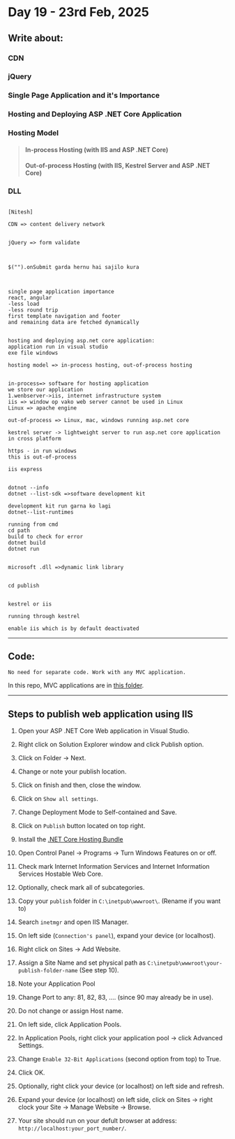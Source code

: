 # Day 19 - 23rd Feb, 2025

## Write about:

### CDN

### jQuery

### Single Page Application and it's Importance

### Hosting and Deploying ASP .NET Core Application

### Hosting Model
> #### In-process Hosting (with IIS and ASP .NET Core)
> #### Out-of-process Hosting (with IIS, Kestrel Server and ASP .NET Core)

### DLL

```

[Nitesh]

CDN => content delivery network


jQuery => form validate



$("").onSubmit garda hernu hai sajilo kura



single page application importance
react, angular
-less load
-less round trip 
first template navigation and footer 
and remaining data are fetched dynamically


hosting and deploying asp.net core application:
application run in visual studio
exe file windows 

hosting model => in-process hosting, out-of-process hosting


in-process=> software for hosting application
we store our application
1.wenbserver->iis, internet infrastructure system
iis => window op vako web server cannot be used in Linux
Linux => apache engine 

out-of-process => Linux, mac, windows running asp.net core

kestrel server -> lightweight server to run asp.net core application in cross platform

https - in run windows
this is out-of-process

iis express


dotnot --info
dotnet --list-sdk =>software development kit

development kit run garna ko lagi
dotnet--list-runtimes

running from cmd
cd path
build to check for error
dotnet build
dotnet run


microsoft .dll =>dynamic link library


cd publish


kestrel or iis

running through kestrel 

enable iis which is by default deactivated

```

---

## Code:

`No need for separate code. Work with any MVC application.`

In this repo, MVC applications are in [this folder](../applications/).

---

## Steps to publish web application using IIS

1. Open your ASP .NET Core Web application in Visual Studio.

2. Right click on Solution Explorer window and click Publish option.

3. Click on Folder -> Next.

4. Change or note your publish location.

5. Click on finish and then, close the window.

6. Click on `Show all settings`.

7. Change Deployment Mode to Self-contained and Save.

8. Click on `Publish` button located on top right.

9. Install the [.NET Core Hosting Bundle](https://dotnet.microsoft.com/permalink/dotnetcore-current-windows-runtime-bundle-installer)

10. Open Control Panel -> Programs -> Turn Windows Features on or off.

11. Check mark Internet Information Services and Internet Information Services Hostable Web Core.

12. Optionally, check mark all of subcategories.

13. Copy your `publish` folder in `C:\inetpub\wwwroot\`. (Rename if you want to)

14. Search `inetmgr` and open IIS Manager.

15. On left side (`Connection's panel`), expand your device (or localhost).

16. Right click on Sites -> Add Website.

17. Assign a Site Name and set physical path as `C:\inetpub\wwwroot\your-publish-folder-name` (See step 10).

18. Note your Application Pool

19. Change Port to any: 81, 82, 83, .... (since 90 may already be in use).

20. Do not change or assign Host name.

21. On left side, click Application Pools.

22. In Application Pools, right click your application pool -> click Advanced Settings.

23. Change `Enable 32-Bit Applications` (second option from top) to True.

24. Click OK.

25. Optionally, right click your device (or localhost) on left side and refresh.

26. Expand your device (or localhost) on left side, click on Sites -> right clock your Site -> Manage Website -> Browse.

27. Your site should run on your defult browser at address: `http://localhost:your_port_number/`.
